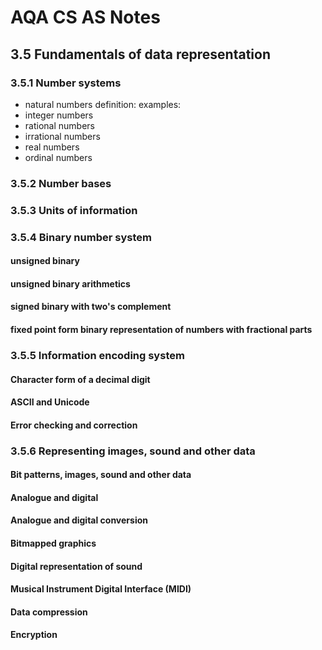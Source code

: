 # AQA CS AS Notes

## 3.5 Fundamentals of data representation

### 3.5.1 Number systems
+ natural numbers
definition: 
examples: 
+ integer numbers
+ rational numbers
+ irrational numbers
+ real numbers
+ ordinal numbers

### 3.5.2 Number bases
### 3.5.3 Units of information
### 3.5.4 Binary number system

#### unsigned binary
#### unsigned binary arithmetics
#### signed binary with two's complement
#### fixed point form binary representation of numbers with fractional parts

### 3.5.5 Information encoding system

#### Character form of a decimal digit
#### ASCII and Unicode
#### Error checking and correction

### 3.5.6 Representing images, sound and other data

#### Bit patterns, images,  sound  and other  data
#### Analogue and digital
#### Analogue and digital conversion
#### Bitmapped graphics
#### Digital representation of sound
#### Musical Instrument Digital Interface (MIDI)
#### Data compression
#### Encryption
